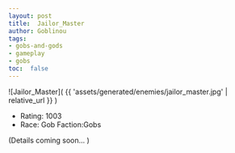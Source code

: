 ```yaml
---
layout: post
title:  Jailor_Master
author: Goblinou
tags:
- gobs-and-gods
- gameplay
- gobs
toc:  false
---
```


![Jailor_Master]( {{ 'assets/generated/enemies/jailor_master.jpg' | relative_url }} )
- Rating: 1003
- Race: Gob  Faction:Gobs

(Details coming soon... )